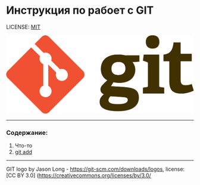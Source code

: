 # Инструкция по рабоет с GIT

LICENSE: [MIT](./license.md)

![git-logo](./Git-logo.png)

---

### Содержание:
1. Что-то
2. [git add](./add.md)



---

GIT logo by Jason Long - https://git-scm.com/downloads/logos, license: [CC BY 3.0] (https://creativecommons.org/licenses/by/3.0/